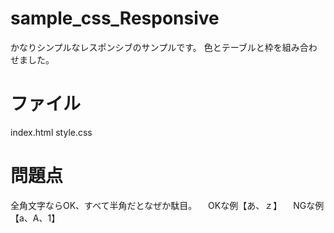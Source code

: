 # sample_css_Responsive

かなりシンプルなレスポンシブのサンプルです。
色とテーブルと枠を組み合わせました。


# ファイル

index.html
style.css


# 問題点

全角文字ならOK、すべて半角だとなぜか駄目。
　OKな例【あ、ｚ】
　NGな例【a、A、1】
